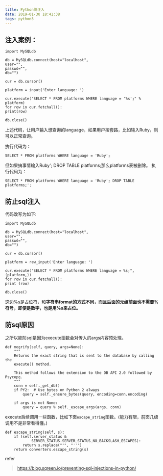 ```yaml
---
title: Python防注入
date: 2019-01-30 18:41:38
tags: python3
---
```


## 注入案例：

```
import MySQLdb

db = MySQLdb.connect(host="localhost",
user="",
passwd="",
db="")

cur = db.cursor()

platform = input('Enter language: ')

cur.execute("SELECT * FROM platforms WHERE language = '%s';" % platform)
for row in cur.fetchall():
print(row)

db.close()
```

上述代码，让用户输入想查询的language，如果用户按套路，比如输入Ruby，则可以正常查询。

执行代码为：
```
SELECT * FROM platforms WHERE language = 'Ruby';
```

但如果搞事情输入Ruby'; DROP TABLE platforms;那么platforms表被删除。
执行代码为：
```
SELECT * FROM platforms WHERE language = 'Ruby'; DROP TABLE platforms;';
```

## 防止sql注入

代码改写为如下:
```
import MySQLdb

db = MySQLdb.connect(host="localhost",
user="",
passwd="",
db="")

cur = db.cursor()

platform = raw_input('Enter language: ')

cur.execute("SELECT * FROM platforms WHERE language = %s;", (platform,))
for row in cur.fetchall():
print (row)

db.close()
```

这边%s是占位符，和**字符串format的方式不同，而且后面的元组前面也不需要%符号，即便是数字，也是用%s来占位。**

## 防sql原因

之所以能防sql是因为execute函数会对传入的args内容预处理。
```
def mogrify(self, query, args=None):
    """
    Returns the exact string that is sent to the database by calling the
    execute() method.

    This method follows the extension to the DB API 2.0 followed by Psycopg.
    """
    conn = self._get_db()
    if PY2:  # Use bytes on Python 2 always
        query = self._ensure_bytes(query, encoding=conn.encoding)

    if args is not None:
        query = query % self._escape_args(args, conn)
```

execute后续调用一些函数，比如下面`escape_string`函数。(能力有限，前面几级调用不是非常看得懂。)

```
def escape_string(self, s):
    if (self.server_status &
            SERVER_STATUS.SERVER_STATUS_NO_BACKSLASH_ESCAPES):
        return s.replace("'", "''")
    return converters.escape_string(s)
```

refer

> https://blog.sqreen.io/preventing-sql-injections-in-python/